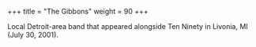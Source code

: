 +++
title = "The Gibbons"
weight = 90
+++

Local Detroit-area band that appeared alongside Ten Ninety in Livonia, MI (July 30, 2001).
